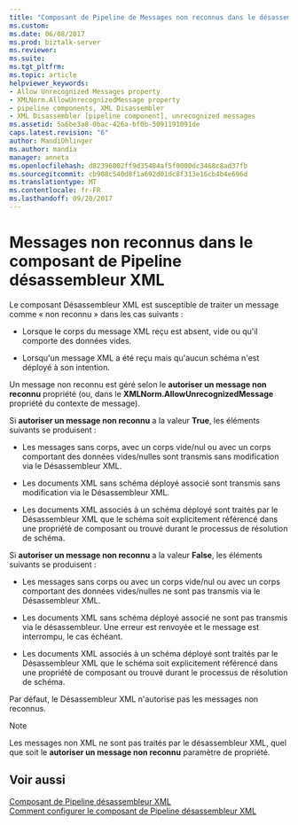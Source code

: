 ```yaml
---
title: "Composant de Pipeline de Messages non reconnus dans le désassembleur XML | Documents Microsoft"
ms.custom: 
ms.date: 06/08/2017
ms.prod: biztalk-server
ms.reviewer: 
ms.suite: 
ms.tgt_pltfrm: 
ms.topic: article
helpviewer_keywords:
- Allow Unrecognized Messages property
- XMLNorm.AllowUnrecognizedMessage property
- pipeline components, XML Disassembler
- XML Disassembler [pipeline component], unrecognized messages
ms.assetid: 5a6be3a8-0bac-426a-bf0b-5091191091de
caps.latest.revision: "6"
author: MandiOhlinger
ms.author: mandia
manager: anneta
ms.openlocfilehash: d82396002ff9d35484af5f0000dc3468c8ad37fb
ms.sourcegitcommit: cb908c540d8f1a692d01dc8f313e16cb4b4e696d
ms.translationtype: MT
ms.contentlocale: fr-FR
ms.lasthandoff: 09/20/2017
---
```

# <a name="unrecognized-messages-in-the-xml-disassembler-pipeline-component"></a>Messages non reconnus dans le composant de Pipeline désassembleur XML
Le composant Désassembleur XML est susceptible de traiter un message comme « non reconnu » dans les cas suivants :  
  
-   Lorsque le corps du message XML reçu est absent, vide ou qu'il comporte des données vides.  
  
-   Lorsqu'un message XML a été reçu mais qu'aucun schéma n'est déployé à son intention.  
  
 Un message non reconnu est géré selon le **autoriser un message non reconnu** propriété (ou, dans le **XMLNorm.AllowUnrecognizedMessage** propriété du contexte de message).  
  
 Si **autoriser un message non reconnu** a la valeur **True**, les éléments suivants se produisent :  
  
-   Les messages sans corps, avec un corps vide/nul ou avec un corps comportant des données vides/nulles sont transmis sans modification via le Désassembleur XML.  
  
-   Les documents XML sans schéma déployé associé sont transmis sans modification via le Désassembleur XML.  
  
-   Les documents XML associés à un schéma déployé sont traités par le Désassembleur XML que le schéma soit explicitement référencé dans une propriété de composant ou trouvé durant le processus de résolution de schéma.  
  
 Si **autoriser un message non reconnu** a la valeur **False**, les éléments suivants se produisent :  
  
-   Les messages sans corps ou avec un corps vide/nul ou avec un corps comportant des données vides/nulles ne sont pas transmis via le Désassembleur XML.  
  
-   Les documents XML sans schéma déployé associé ne sont pas transmis via le désassembleur. Une erreur est renvoyée et le message est interrompu, le cas échéant.  
  
-   Les documents XML associés à un schéma déployé sont traités par le Désassembleur XML que le schéma soit explicitement référencé dans une propriété de composant ou trouvé durant le processus de résolution de schéma.  
  
 Par défaut, le Désassembleur XML n'autorise pas les messages non reconnus.  
  
> [!NOTE]
>  Les messages non XML ne sont pas traités par le désassembleur XML, quel que soit le **autoriser un message non reconnu** paramètre de propriété.  
  
## <a name="see-also"></a>Voir aussi  
 [Composant de Pipeline désassembleur XML](../core/xml-disassembler-pipeline-component.md)   
 [Comment configurer le composant de Pipeline désassembleur XML](../core/how-to-configure-the-xml-disassembler-pipeline-component.md)